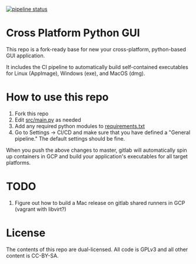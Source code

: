 [![pipeline status](https://gitlab.com/maltfield/cross-platform-python-gui/badges/master/pipeline.svg)](https://gitlab.com/maltfield/cross-platform-python-gui/-/commits/master)

# Cross Platform Python GUI

This repo is a fork-ready base for new your cross-platform, python-based GUI application.

It includes the CI pipeline to automatically build self-contained executables for Linux (AppImage), Windows (exe), and MacOS (dmg).

# How to use this repo

1. Fork this repo
2. Edit [src/main.py](/src/main.py) as needed
3. Add any required python modules to [requirements.txt](/requirements.txt)
4. Go to Settings -> CI/CD and make sure that you have defined a "General pipeline." The default settings should be fine.

When you push the above changes to master, gitlab will automatically spin up containers in GCP and build your application's executables for all target platforms.

# TODO

1. Figure out how to build a Mac release on gitlab shared runners in GCP (vagrant with libvirt?)

# License

The contents of this repo are dual-licensed. All code is GPLv3 and all other content is CC-BY-SA.
